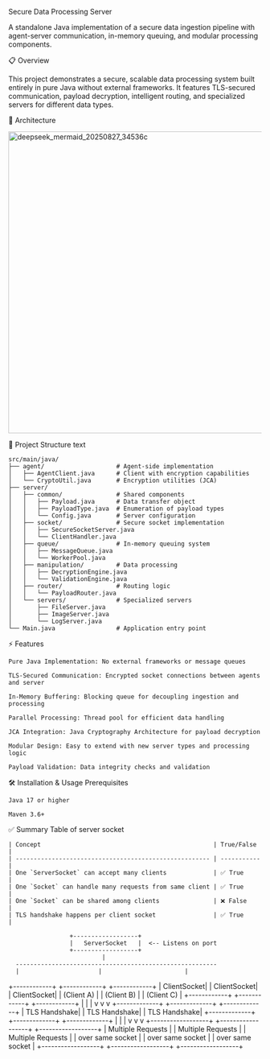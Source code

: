 Secure Data Processing Server

A standalone Java implementation of a secure data ingestion pipeline with agent-server communication, in-memory queuing, and modular processing components.

📋 Overview

This project demonstrates a secure, scalable data processing system built entirely in pure Java without external frameworks. It features TLS-secured communication, payload decryption, intelligent routing, and specialized servers for different data types.

🚀 Architecture

<img width="800" height="600"  alt="deepseek_mermaid_20250827_34536c" src="https://github.com/user-attachments/assets/92242076-c14f-4089-99bc-7b7050932ebc" />

📂 Project Structure
text
```
src/main/java/
├── agent/                    # Agent-side implementation
│   ├── AgentClient.java      # Client with encryption capabilities
│   └── CryptoUtil.java       # Encryption utilities (JCA)
├── server/
│   ├── common/               # Shared components
│   │   ├── Payload.java      # Data transfer object
│   │   ├── PayloadType.java  # Enumeration of payload types
│   │   └── Config.java       # Server configuration
│   ├── socket/               # Secure socket implementation
│   │   ├── SecureSocketServer.java
│   │   └── ClientHandler.java
│   ├── queue/                # In-memory queuing system
│   │   ├── MessageQueue.java
│   │   └── WorkerPool.java
│   ├── manipulation/         # Data processing
│   │   ├── DecryptionEngine.java
│   │   └── ValidationEngine.java
│   ├── router/               # Routing logic
│   │   └── PayloadRouter.java
│   └── servers/              # Specialized servers
│       ├── FileServer.java
│       ├── ImageServer.java
│       └── LogServer.java
└── Main.java                 # Application entry point
```
⚡ Features

    Pure Java Implementation: No external frameworks or message queues

    TLS-Secured Communication: Encrypted socket connections between agents and server

    In-Memory Buffering: Blocking queue for decoupling ingestion and processing

    Parallel Processing: Thread pool for efficient data handling

    JCA Integration: Java Cryptography Architecture for payload decryption

    Modular Design: Easy to extend with new server types and processing logic

    Payload Validation: Data integrity checks and validation

🛠️ Installation & Usage
Prerequisites

    Java 17 or higher

    Maven 3.6+

✅ Summary Table of server socket 
~~~
| Concept                                                | True/False  |
| ------------------------------------------------------ | ----------- |
| One `ServerSocket` can accept many clients             | ✅ True     |
| One `Socket` can handle many requests from same client | ✅ True     |
| One `Socket` can be shared among clients               | ❌ False    |
| TLS handshake happens per client socket                | ✅ True     |
~~~
                     +------------------+
                     |   ServerSocket   |  <-- Listens on port 
                     +------------------+
                              |
      --------------------------------------------------------
      |                      |                       |
+------------+         +------------+          +------------+
| ClientSocket|         | ClientSocket|        | ClientSocket|
|  (Client A) |         |  (Client B) |        |  (Client C) |
+------------+         +------------+          +------------+
      |                     |                       |
      v                     v                       v
+-------------+       +-------------+        +-------------+
| TLS Handshake|       | TLS Handshake|       | TLS Handshake|
+-------------+       +-------------+        +-------------+
      |                     |                       |
      v                     v                       v
+------------------+   +------------------+   +------------------+
| Multiple Requests |   | Multiple Requests |   | Multiple Requests |
| over same socket |   | over same socket |   | over same socket |
+------------------+   +------------------+   +------------------+


